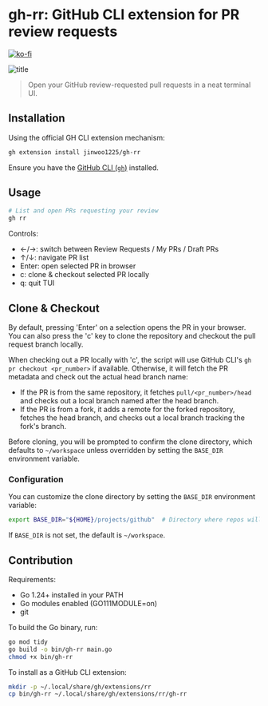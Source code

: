 # gh-rr: GitHub CLI extension for PR review requests
[![ko-fi](https://ko-fi.com/img/githubbutton_sm.svg)](https://ko-fi.com/Q5Q31FLN2M)

![title](https://github.com/user-attachments/assets/ef194dbc-39c1-404e-9d29-a01cc92de82d)


> Open your GitHub review-requested pull requests in a neat terminal UI.


## Installation

Using the official GH CLI extension mechanism:

```bash
gh extension install jinwoo1225/gh-rr
```

Ensure you have the [GitHub CLI (`gh`)](https://cli.github.com) installed.

## Usage

```bash
# List and open PRs requesting your review
gh rr
```

Controls:
  - ←/→: switch between Review Requests / My PRs / Draft PRs
  - ↑/↓: navigate PR list
  - Enter: open selected PR in browser
  - c: clone & checkout selected PR locally
  - q: quit TUI

## Clone & Checkout

By default, pressing 'Enter' on a selection opens the PR in your browser. You can also press the 'c' key to clone the repository and checkout the pull request branch locally.

When checking out a PR locally with 'c', the script will use GitHub CLI's `gh pr checkout <pr_number>` if available. Otherwise, it will fetch the PR metadata and check out the actual head branch name:
- If the PR is from the same repository, it fetches `pull/<pr_number>/head` and checks out a local branch named after the head branch.
- If the PR is from a fork, it adds a remote for the forked repository, fetches the head branch, and checks out a local branch tracking the fork's branch.

Before cloning, you will be prompted to confirm the clone directory, which defaults to `~/workspace` unless overridden by setting the `BASE_DIR` environment variable.

### Configuration

You can customize the clone directory by setting the `BASE_DIR` environment variable:

```bash
export BASE_DIR="${HOME}/projects/github"  # Directory where repos will be cloned
```

If `BASE_DIR` is not set, the default is `~/workspace`.

## Contribution

Requirements:

  - Go 1.24+ installed in your PATH
  - Go modules enabled (GO111MODULE=on)
  - git

To build the Go binary, run:

```bash
go mod tidy
go build -o bin/gh-rr main.go
chmod +x bin/gh-rr
```

To install as a GitHub CLI extension:

```bash
mkdir -p ~/.local/share/gh/extensions/rr
cp bin/gh-rr ~/.local/share/gh/extensions/rr/gh-rr
```
